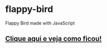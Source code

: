 # flappy-bird
Flappy Bird made with JavaScript
## [Clique aqui e veja como ficou!](https://gabtapia.github.io/flappy-bird/)

